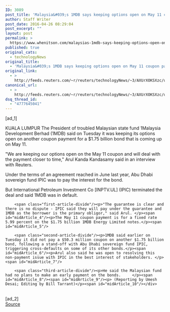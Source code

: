 ```yaml
---
ID: 3089
post_title: 'Malaysia&#039;s 1MDB says keeping options open on May 11 coupon payment'
author: Staff Writer
post_date: 2016-04-26 08:29:04
post_excerpt: ""
layout: post
permalink: >
  https://www.whenitson.com/malaysias-1mdb-says-keeping-options-open-on-may-11-coupon-payment/
published: true
original_cats:
  - technologyNews
original_title:
  - 'Malaysia&#039;s 1MDB says keeping options open on May 11 coupon payment'
original_link:
  - >
    http://feeds.reuters.com/~r/reuters/technologyNews/~3/AXUrXOKSXzc/us-malaysia-scandal-1mdb-idUSKCN0XN0GU
canonical_url:
  - >
    http://feeds.reuters.com/~r/reuters/technologyNews/~3/AXUrXOKSXzc/us-malaysia-scandal-1mdb-idUSKCN0XN0GU
dsq_thread_id:
  - "4777645041"
---
```

 [ad_1]
<br><div id="articleText">
<span id="midArticle_start"/>

<span class="focusParagraph" readability="4"><p><span class="articleLocation">KUALA LUMPUR</span> The President of troubled Malaysian state fund 1Malaysia Development Berhad (1MDB) said on Tuesday it was keeping its options open on another coupon payment for a $1.75 billion bond that is coming up on May 11.</p></span><span id="midArticle_0"/><p>"We are keeping our options open on the May 11 coupon and will deal with the payment closer to time," Arul Kanda Kandasamy said in an interview with Reuters.</p><span id="midArticle_1"/><p>Under the terms of an agreement reached in June last year, Abu Dhabi sovereign fund IPIC was to pay the interest for the bond. </p><span id="midArticle_2"/><p>But International Petroleum Investment Co [INPTV.UL] (IPIC) terminated the deal and said 1MDB was in default.</p><span id="midArticle_3"/>
        
        <span class="first-article-divide"/><p>"The guarantee is clear and there is no dispute - IPIC said they will pay under the guarantee and 1MDB as the borrower is the primary obligor," said Arul. </p><span id="midArticle_4"/><p>The May 11 coupon payment is for a fixed rate 5.99 percent on the $1.75 billion 1MDB Energy Limited notes.</p><span id="midArticle_5"/>
        
        <span class="second-article-divide"/><p>1MDB said earlier on Tuesday it did not pay a $50.3 million coupon on another $1.75 billion bond, following a stand-off with Abu Dhabi sovereign fund IPIC, triggering cross-defaults on some of its other bonds.</p><span id="midArticle_6"/><p>Arul also said he was open to resolving this non-payment issue with IPIC in the best interest of stakeholders. </p><span id="midArticle_7"/>
        
        <span class="third-article-divide"/><p>He said the Malaysian fund had no plans to make an early payment on the bonds.     </p><span id="midArticle_8"/><span id="midArticle_9"/><p> (Reporting by Umesh Desai; Editing by Bill Tarrant)</p><span id="midArticle_10"/></div>
<br>[ad_2]
<br><a href="http://feeds.reuters.com/~r/reuters/technologyNews/~3/AXUrXOKSXzc/us-malaysia-scandal-1mdb-idUSKCN0XN0GU">Source </a>